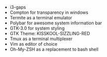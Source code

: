 - i3-gaps
- Compton for transparency in windows
- Termite as a terminal emulator
- Polybar for awesome system information bar
- GTK-3.0 for system styling
- GTK Theme: KISSKOOL-SIZZLING-RED
- Tmux as a terminal multiplexer
- Vim as editor of choice
- Oh-My-ZSH as a replacement to bash shell
